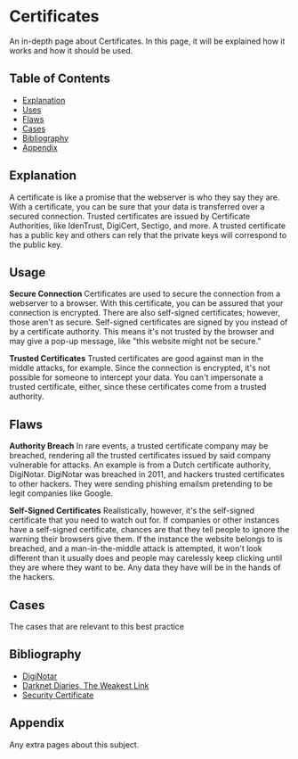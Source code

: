 # Certificates

An in-depth page about Certificates. In this page, it will be explained how it works and how it should be used.

## Table of Contents
- [Explanation](#explanation)
- [Uses](#usage)
- [Flaws](#flaws)
- [Cases](#cases)
- [Bibliography](#bibliography)
- [Appendix](#appendix)

## Explanation 
A certificate is like a promise that the webserver is who they say they are. With a certificate, you can be sure that your data is transferred over a secured connection. Trusted certificates are issued by Certificate Authorities, like IdenTrust, DigiCert, Sectigo, and more. A trusted certificate has a public key and others can rely that the private keys will correspond to the public key. 

## Usage
**Secure Connection**
Certificates are used to secure the connection from a webserver to a browser. With this certificate, you can be assured that your connection is encrypted. There are also self-signed certificates; however, those aren't as secure. Self-signed certificates are signed by you instead of by a certificate authority. This means it's not trusted by the browser and may give a pop-up message, like "this website might not be secure."

**Trusted Certificates**
Trusted certificates are good against man in the middle attacks, for example. Since the connection is encrypted, it's not possible for someone to intercept your data. You can't impersonate a trusted certificate, either, since these certificates come from a trusted authority. 

## Flaws
**Authority Breach**
In rare events, a trusted certificate company may be breached, rendering all the trusted certificates issued by said company vulnerable for attacks. An example is from a Dutch certificate authority, DigiNotar. DigiNotar was breached in 2011, and hackers trusted certificates to other hackers. They were sending phishing emailsm pretending to be legit companies like Google. 

**Self-Signed Certificates**
Realistically, however, it's the self-signed certificate that you need to watch out for. If companies or other instances have a self-signed certificate, chances are that they tell people to ignore the warning their browsers give them. If the instance the website belongs to is breached, and a man-in-the-middle attack is attempted, it won't look different than it usually does and people may carelessly keep clicking until they are where they want to be. Any data they have will be in the hands of the hackers.

## Cases
The cases that are relevant to this best practice

## Bibliography
- [DigiNotar](https://en.wikipedia.org/wiki/DigiNotar)
- [Darknet Diaries, The Weakest Link](https://darknetdiaries.com/episode/3/)
- [Security Certificate](https://www.thesslstore.com/blog/what-is-a-website-security-certificate-and-what-does-it-do-for-your-business/)

## Appendix
Any extra pages about this subject.